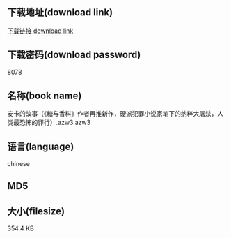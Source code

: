 ## 下载地址(download link)
[下载链接 download link](https://tutu365.netlify.app/?s=%E5%AE%89%E5%8D%A1%E7%9A%84%E6%95%85%E4%BA%8B%EF%BC%88%E3%80%8A%E7%B3%96%E4%B8%8E%E9%A6%99%E6%96%99%E3%80%8B%E4%BD%9C%E8%80%85%E5%86%8D%E6%8E%A8%E6%96%B0%E4%BD%9C%EF%BC%8C%E7%A1%AC%E6%B4%BE%E7%8A%AF%E7%BD%AA%E5%B0%8F%E8%AF%B4%E5%AE%B6%E7%AC%94%E4%B8%8B%E7%9A%84%E7%BA%B3%E7%B2%B9%E5%A4%A7%E5%B1%A0%E6%9D%80%EF%BC%8C%E4%BA%BA%E7%B1%BB%E6%9C%80%E6%81%90%E6%80%96%E7%9A%84%E7%BD%AA%E8%A1%8C%EF%BC%89.azw3)

## 下载密码(download password)
8078

## 名称(book name)
安卡的故事（《糖与香料》作者再推新作，硬派犯罪小说家笔下的纳粹大屠杀，人类最恐怖的罪行）.azw3.azw3

## 语言(language)
chinese

## MD5


## 大小(filesize)
354.4 KB
